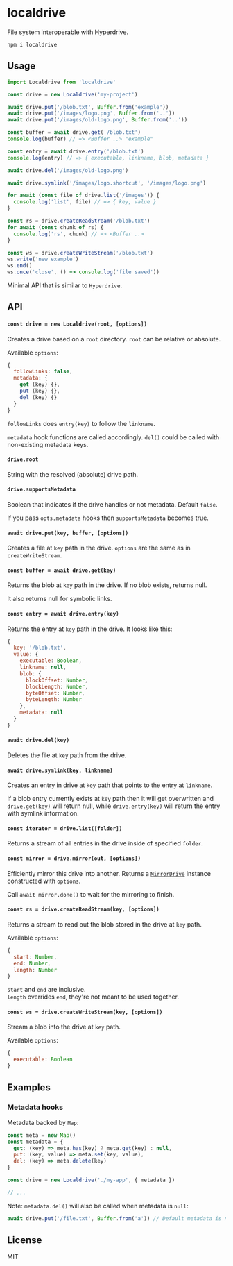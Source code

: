 # localdrive

File system interoperable with Hyperdrive.

```
npm i localdrive
```

## Usage
```js
import Localdrive from 'localdrive'

const drive = new Localdrive('my-project')

await drive.put('/blob.txt', Buffer.from('example'))
await drive.put('/images/logo.png', Buffer.from('..'))
await drive.put('/images/old-logo.png', Buffer.from('..'))

const buffer = await drive.get('/blob.txt')
console.log(buffer) // => <Buffer ..> "example"

const entry = await drive.entry('/blob.txt')
console.log(entry) // => { executable, linkname, blob, metadata }

await drive.del('/images/old-logo.png')

await drive.symlink('/images/logo.shortcut', '/images/logo.png')

for await (const file of drive.list('/images')) {
  console.log('list', file) // => { key, value }
}

const rs = drive.createReadStream('/blob.txt')
for await (const chunk of rs) {
  console.log('rs', chunk) // => <Buffer ..>
}

const ws = drive.createWriteStream('/blob.txt')
ws.write('new example')
ws.end()
ws.once('close', () => console.log('file saved'))
```

Minimal API that is similar to `Hyperdrive`.

## API

#### `const drive = new Localdrive(root, [options])`

Creates a drive based on a `root` directory. `root` can be relative or absolute.

Available `options`:
```js
{
  followLinks: false,
  metadata: {
    get (key) {},
    put (key) {},
    del (key) {}
  }
}
```

`followLinks` does `entry(key)` to follow the `linkname`.

`metadata` hook functions are called accordingly. `del()` could be called with non-existing metadata keys.

#### `drive.root`

String with the resolved (absolute) drive path.

#### `drive.supportsMetadata`

Boolean that indicates if the drive handles or not metadata. Default `false`.

If you pass `opts.metadata` hooks then `supportsMetadata` becomes true.

#### `await drive.put(key, buffer, [options])`

Creates a file at `key` path in the drive. `options` are the same as in `createWriteStream`.

#### `const buffer = await drive.get(key)`

Returns the blob at `key` path in the drive. If no blob exists, returns null.

It also returns null for symbolic links.

#### `const entry = await drive.entry(key)`

Returns the entry at `key` path in the drive. It looks like this:
```js
{
  key: '/blob.txt',
  value: {
    executable: Boolean,
    linkname: null,
    blob: {
      blockOffset: Number,
      blockLength: Number,
      byteOffset: Number,
      byteLength: Number
    },
    metadata: null
  }
}
```

#### `await drive.del(key)`

Deletes the file at `key` path from the drive.

#### `await drive.symlink(key, linkname)`

Creates an entry in drive at `key` path that points to the entry at `linkname`.

If a blob entry currently exists at `key` path then it will get overwritten and `drive.get(key)` will return null, while `drive.entry(key)` will return the entry with symlink information.

#### `const iterator = drive.list([folder])`

Returns a stream of all entries in the drive inside of specified `folder`.

#### `const mirror = drive.mirror(out, [options])`

Efficiently mirror this drive into another. Returns a [`MirrorDrive`](https://github.com/holepunchto/mirror-drive#api) instance constructed with `options`.

Call `await mirror.done()` to wait for the mirroring to finish.

#### `const rs = drive.createReadStream(key, [options])`

Returns a stream to read out the blob stored in the drive at `key` path.

Available `options`:
```js
{
  start: Number,
  end: Number,
  length: Number
}
```

`start` and `end` are inclusive.\
`length` overrides `end`, they're not meant to be used together.

#### `const ws = drive.createWriteStream(key, [options])`

Stream a blob into the drive at `key` path.

Available `options`:
```js
{
  executable: Boolean
}
```

## Examples

### Metadata hooks
Metadata backed by `Map`:
```js
const meta = new Map()
const metadata = {
  get: (key) => meta.has(key) ? meta.get(key) : null,
  put: (key, value) => meta.set(key, value),
  del: (key) => meta.delete(key)
}

const drive = new Localdrive('./my-app', { metadata })

// ...
```

Note: `metadata.del()` will also be called when metadata is `null`:
```js
await drive.put('/file.txt', Buffer.from('a')) // Default metadata is null
```

## License
MIT
